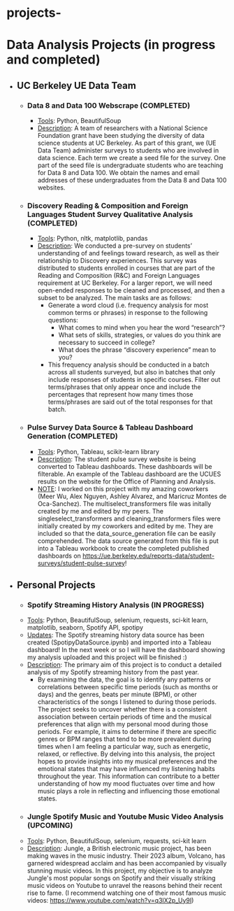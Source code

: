 # projects-
# Data Analysis Projects (in progress and completed)
- ## UC Berkeley UE Data Team 
  -   ### **Data 8 and Data 100 Webscrape (COMPLETED)**
      - <ins>Tools</ins>: Python, BeautifulSoup
      - <ins>Description</ins>: A team of researchers with a National Science Foundation grant have been studying the diversity of data science students at UC Berkeley. As part of this grant, we (UE Data Team) administer surveys to students who are involved in data science. Each term we create a seed file for the survey. One part of the seed file is undergraduate students who are teaching for Data 8 and Data 100. We obtain the names and email addresses of these undergraduates from the Data 8 and Data 100 websites.
  -   ### **Discovery Reading & Composition and Foreign Languages Student Survey Qualitative Analysis (COMPLETED)**
      - <ins>Tools</ins>: Python, nltk, matplotlib, pandas
      - <ins>Description</ins>: We conducted a pre-survey on students’ understanding of and feelings toward research, as well as their relationship to Discovery experiences. This survey was distributed to students enrolled in courses that are part of the Reading and Composition (R&C) and Foreign Languages requirement at UC Berkeley. For a larger report, we will need open-ended responses to be cleaned and processed, and then a subset to be analyzed. The main tasks are as follows:
        - Generate a word cloud (i.e. frequency analysis for most common terms or phrases) in response to the following questions:
           - What comes to mind when you hear the word “research”?
           - What sets of skills, strategies, or values do you think are necessary to succeed in college?
           - What does the phrase “discovery experience” mean to you? 
        - This frequency analysis should be conducted in a batch across all students surveyed, but also in batches that only include responses of students in specific courses. Filter out terms/phrases that only appear once and include the percentages that represent how many times those terms/phrases are said out of the total responses for that batch.
  -   ### **Pulse Survey Data Source & Tableau Dashboard Generation (COMPLETED)**
      - <ins>Tools</ins>: Python, Tableau, scikit-learn library 
      - <ins>Description</ins>: The student pulse survey website is being converted to Tableau dashboards. These dashboards will be filterable. An example of the Tableau dashboard are the UCUES results on the website for the Office of Planning and Analysis.
      - <ins>NOTE</ins>: I worked on this project with my amazing coworkers (Meer Wu, Alex Nguyen, Ashley Alvarez, and Maricruz Montes de Oca-Sanchez). The multiselect_transformers file was initally created by me and edited by my peers. The singleselect_transformers and cleaning_transformers files were initially created by my coworkers and edited by me. They are included so that the data_source_generation file can be easily comprehended. The data source generated from this file is put into a Tableau workbook to create the completed published dashboards on https://ue.berkeley.edu/reports-data/student-surveys/student-pulse-survey!
- ## Personal Projects
  - ### **Spotify Streaming History Analysis (IN PROGRESS)**
  - <ins>Tools</ins>: Python, BeautifulSoup, selenium, requests, sci-kit learn, matplotlib, seaborn, Spotify API, spotipy
  - <ins>Updates</ins>: The Spotify streaming history data source has been created (SpotipyDataSource.ipynb) and imported into a Tableau dashboard! In the next week or so I will have the dashboard showing my analysis uploaded and this project will be finished :) 
  - <ins>Description</ins>: The primary aim of this project is to conduct a detailed analysis of my Spotify streaming history from the past year.
      - By examining the data, the goal is to identify any patterns or correlations between specific time periods (such as months or days) and the genres, beats per minute (BPM), or other characteristics of the songs I listened to during those periods. The project seeks to uncover whether there is a consistent association between certain periods of time and the musical preferences that align with my personal mood during those periods. For example, it aims to determine if there are specific genres or BPM ranges that tend to be more prevalent during times when I am feeling a particular way, such as energetic, relaxed, or reflective. By delving into this analysis, the project hopes to provide insights into my musical preferences and the emotional states that may have influenced my listening habits throughout the year. This information can contribute to a better understanding of how my mood fluctuates over time and how music plays a role in reflecting and influencing those emotional states.
  - ### **Jungle Spotify Music and Youtube Music Video Analysis (UPCOMING)**
  - <ins>Tools</ins>: Python, BeautifulSoup, selenium, requests, sci-kit learn 
  - <ins>Description</ins>: Jungle, a British electronic music project, has been making waves in the music industry. Their 2023 album, Volcano, has garnered widespread acclaim and has been accompanied by visually stunning music videos. In this project, my objective is to analyze Jungle's most popular songs on Spotify and their visually striking music videos on Youtube to unravel the reasons behind their recent rise to fame. (I recommend watching one of their most famous music videos: https://www.youtube.com/watch?v=q3lX2p_Uy9I) 
